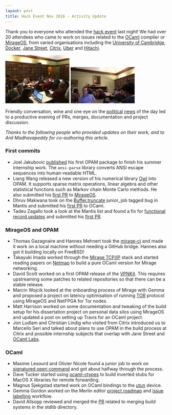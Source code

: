 ```yaml
---
layout: post
title: Hack Event Nov 2016 - Activity Update
---
```


Thank you to everyone who attended the [hack event](http://reynard.io/2016/11/02/CompilerHack.html) last night! We had over 20 attendees who came to work on issues related to the [OCaml](http://ocaml.org/) compiler or [MirageOS](https://mirage.io/), from varied organisations including the [University of Cambridge](https://www.cl.cam.ac.uk/), [Docker](https://www.docker.com/), [Jane Street](https://www.janestreet.com/technology/), [Citrix](https://www.citrix.co.uk/), [Uber](https://www.uber.com/en-GB/cities/london/) and [Hitachi](http://www.hitachi.com/).

<p>
<img src="/images/CompHack9:11:16.JPG" alt="Pembroke Hack Event" width="200" />
<img src="/images/2CompHack9:11:16.JPG" alt="Pembroke College" width="200" />
</p>

Friendly conversation, wine and one eye on the [political](http://www.bbc.co.uk/news/election-us-2016-37932231) [news](http://www.databoxproject.uk/) of the day led to a productive evening of PRs, merges, documentation and project discussion.

*Thanks to the following people who provided updates on their work, and to Anil Madhavapeddy for co-authoring this article.*

### First commits

* Joel Jakubovic [published](https://github.com/ocaml/opam-repository/pulls/7789) his first OPAM package to finish his summer internship work. The `ansi-parse` library converts ANSI escape sequences into human-readable HTML.
* Liang Wang released a new version of his numerical library [Owl](https://github.com/ryanrhymes/owl) into OPAM.  It supports sparse matrix operations, linear algebra and other statistical functions such as Markov chain Monte Carlo methods.  He also submitted his [first PR](https://github.com/mirage/mirage/pulls/662) to [MirageOS](https://mirage.io).
* Dhruv Makwana took on the [Buffer.truncate](https://caml.inria.fr/mantis/view.php?id=6975) junior_job tagged bug in Mantis and submitted his [first PR](https://github.com/ocaml/ocaml/pull/902) to OCaml.
* Tadeu Zagallo took a look at the Mantis list and found a fix for [functional record updates](https://caml.inria.fr/mantis/view.php?id=6608) and submitted his [first PR](https://github.com/ocaml/ocaml/pull/901).

### MirageOS and OPAM

* Thomas Gazagnaire and Hannes Mehnert took the [mirage-ci](https://github.com/avsm/mirage-ci) and made it work on a local machine without needing a GitHub bridge.  Hannes also got it building locally on FreeBSD!
* Takayuki Imada worked through the [Mirage TCP/IP](https://github.com/mirage/mirage-tcpip) stack and started reading papers on [Netmap](http://info.iet.unipi.it/~luigi/netmap/) to build a pure OCaml version for Mirage networking.
* David Scott worked on a first OPAM release of the [VPNKit](https://github.com/docker/vpnkit). This requires upstreaming some patches to related repositories so that there can be a stable release.
* Marcin Wojcik looked at the onboarding process of Mirage with Gemma and proposed a project on latency optimisation of running [TOR](https://www.torproject.org) protocol using MirageOS and NetFPGA for Tor nodes.
* Matt Harrison worked on some documentation and tweaking of the build setup for his dissertation project on personal data silos using MirageOS and updated a post on setting up Travis for an OCaml project.
* Jon Ludlam and Christian Lindig who visited from Citrix introduced us to Marcello Seri and talked about plans to use OPAM in the build process at Citrix and possible internship subjects that overlap with Jane Street and [OCaml Labs](ocaml.io).

### OCaml

* Maxime Lesourd and Olivier Nicole found a junior job to work on [signatured open command](https://github.com/ocamllabs/compiler-hacking/wiki/Things-to-work-on#signatured-open-command) and got about halfway through the process.
* Dave Tucker started using [ocaml-ctypes](https://github.com/ocamllabs/ocaml-ctypes) to build inverted stubs for MacOS X libraries for remote forwarding.
* Magnus Sjekgstad started work on OCaml bindings to the [utun](https://github.com/MagnusS/ocaml-utun) device.
* Gemma Gordon worked on the Merlin editor [project roadmap](https://github.com/the-lambda-church/merlin/projects/1) and [issue labelling](https://github.com/the-lambda-church/merlin/issues) workflow.
* David Allsopp reviewed and merged the [PR](https://github.com/ocaml/ocaml/pull/866) related to merging build systems in the stdlib directory.
